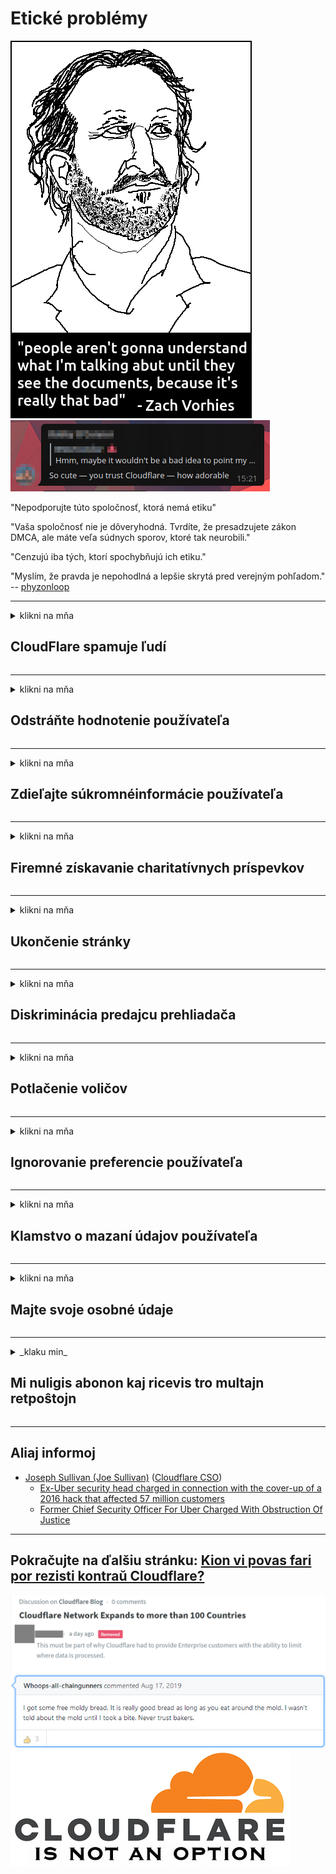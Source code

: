 # Etické problémy

![](../image/itsreallythatbad.jpg)
![](../image/telegram/c81238387627b4bfd3dcd60f56d41626.jpg)

"Nepodporujte túto spoločnosť, ktorá nemá etiku"

"Vaša spoločnosť nie je dôveryhodná. Tvrdíte, že presadzujete zákon DMCA, ale máte veľa súdnych sporov, ktoré tak neurobili."

"Cenzujú iba tých, ktorí spochybňujú ich etiku."

"Myslím, že pravda je nepohodlná a lepšie skrytá pred verejným pohľadom."  -- [phyzonloop](https://twitter.com/phyzonloop)


---


<details>
<summary>klikni na mňa

## CloudFlare spamuje ľudí
</summary>


Cloudflare posiela spamové e-maily používateľom, ktorí nie sú používateľmi Cloudflare.

- E-maily posielajte iba účastníkom, ktorí sa prihlásili
- Keď používateľ vysloví príkaz „zastaviť“, zastavte odosielanie e-mailov

Je to také jednoduché. Ale Cloudflare to nezaujíma.
Cloudflare povedal, že použitie ich služby môže zastaviť všetkých spamerov alebo útočníkov.
Ako môžeme zastaviť Cloudflare bez aktivovania Cloudflare?


| 🖼 | 🖼 |
| --- | --- |
| ![](../image/cfspam01.jpg) | ![](../image/cfspam03.jpg) |
| ![](../image/cfspam02.jpg) | ![](../image/cfspambrittany.jpg)<br>![](../image/cfspamtwtr.jpg) |

</details>

---

<details>
<summary>klikni na mňa

## Odstráňte hodnotenie používateľa
</summary>


Negatívne recenzie cenzúry oblačnosti.
Ak na Twitter uverejníte text proti cloudflare, máte šancu dostať odpoveď od zamestnanca Cloudflare so správou „Nie, nie je“.
Ak na niektorú webovú stránku s recenziou uverejníte negatívnu recenziu, pokúsi sa ju cenzurovať.


| 🖼 | 🖼 |
| --- | --- |
| ![](../image/cfcenrev_01.jpg)<br>![](../image/cfcenrev_02.jpg) | ![](../image/cfcenrev_03.jpg) |

</details>

---

<details>
<summary>klikni na mňa

## Zdieľajte súkromné ​​informácie používateľa
</summary>


Cloudflare má obrovský problém so obťažovaním.
Cloudflare zdieľa osobné údaje tých, ktorí sa sťažujú na hostované stránky.
Niekedy vás žiadajú o poskytnutie skutočného ID.
Ak sa nechcete nechať obťažovať, napádať, biť alebo zabíjať, radšej sa držte ďalej od webových stránok Cloudflared.


| 🖼 | 🖼 |
| --- | --- |
| ![](../image/cfdox_what.jpg) | ![](../image/cfdox_swat.jpg) |
| ![](../image/cfdox_kill.jpg) | ![](../image/cfdox_threat.jpg) |
| ![](../image/cfdox_dox.jpg) | ![](../image/cfdox_ex1.jpg) |
| ![](../image/cfabuseform.jpg) | ![](../image/cfdox_ex2.jpg) |

</details>

---

<details>
<summary>klikni na mňa

## Firemné získavanie charitatívnych príspevkov
</summary>


CloudFlare požaduje charitatívne príspevky.
Je dosť desivé, že americká spoločnosť by požiadala o charitu spolu s neziskovými organizáciami, ktoré majú dobré dôvody.
Ak chcete blokovať ľudí alebo strácate čas iných ľudí, môžete si objednať zamestnancov pizze pre zamestnancov spoločnosti Cloudflare.


![](../image/cfdonate.jpg)

</details>

---

<details>
<summary>klikni na mňa

## Ukončenie stránky
</summary>


Čo urobíte, ak vaše stránky naraz klesnú?
Existujú správy o tom, že služba Cloudflare bez upozornenia upúšťa konfiguráciu používateľa alebo zastavuje službu.
Odporúčame vám nájsť lepšieho poskytovateľa.

![](../image/cftmnt.jpg)

</details>

---

<details>
<summary>klikni na mňa

## Diskriminácia predajcu prehliadača
</summary>


CloudFlare poskytuje preferenčné zaobchádzanie tým, ktorí používajú Firefox, a zároveň poskytuje nepriateľské zaobchádzanie používateľom prehliadača, ktorý nepoužíva Tor.
Používateľom, ktorí oprávnene odmietajú vykonať neslobodný javascript, sa tiež poskytuje nepriateľské zaobchádzanie.
Táto nerovnosť v prístupe predstavuje zneužitie neutrality siete a zneužitie moci.

![](../image/browdifftbcx.gif)

- Vľavo: Tor Browser, Right: Chrome. Rovnaká adresa IP.

![](../image/browserdiff.jpg)

- Vľavo: Javascriptový prehliadač Tor je deaktivovaný, povolený súbor cookie
- Vpravo: Javascript Chrome je povolený, súbor cookie je zakázaný

![](../image/cfsiryoublocked.jpg)

- QuteBrowser (malý prehliadač) bez Tor (Clearnet IP)

| ***browser*** | ***Prístup k liečbe*** |
| --- | --- |
| Tor Browser (Javascript povolený) | prístup povolený |
| Firefox (Javascript povolený) | prístup znehodnotený |
| Chromium (Javascript povolený) | prístup znehodnotený |
| Chromium or Firefox (Javascript je zakázaný) | prístup zamietnutý |
| Chromium or Firefox (Cookie je zakázané) | prístup zamietnutý |
| QuteBrowser | prístup zamietnutý |
| lynx | prístup zamietnutý |
| w3m | prístup zamietnutý |
| wget | prístup zamietnutý |


Prečo nepoužívať tlačidlo Audio na vyriešenie ľahkej výzvy?

Áno, existuje zvukové tlačidlo, ale nad Torom to vždy nefunguje.
Túto správu dostanete po kliknutí na ňu:

```
Skúste to znova neskôr
Váš počítač alebo sieť môžu odosielať automatizované dotazy.
V záujme ochrany našich používateľov momentálne nemôžeme spracovať vašu žiadosť.
Viac informácií nájdete na našej stránke pomocníka
```

</details>

---

<details>
<summary>klikni na mňa

## Potlačenie voličov
</summary>


Voliči v štátoch USA sa registrujú, aby nakoniec hlasovali prostredníctvom internetovej stránky štátneho tajomníka v štáte svojho bydliska.
Úrady štátneho tajomníka kontrolované republikami sa zapájajú do potláčania voličov tým, že proxy serveri štátneho tajomníka prechádzajú cez Cloudflare.
Nepriaznivé zaobchádzanie používateľov Tor, Cloudflare, jeho postavenie MITM ako centralizovaného globálneho monitorovacieho miesta a jeho nepriaznivá úloha celkovo robia potenciálnych voličov neochotných zaregistrovať sa.
Najmä liberáli majú sklon prijímať súkromie.
Formuláre na registráciu voličov zhromažďujú citlivé informácie o politickom naklonení voliča, jeho osobnej fyzickej adrese, čísle sociálneho zabezpečenia a dátume narodenia.
Väčšina štátov zverejňuje iba podmnožinu týchto informácií, ale Cloudflare vidí všetky tieto informácie, keď sa niekto zaregistruje na hlasovanie.

Upozorňujeme, že registrácia v papieri neobchádza Cloudflare, pretože sekretár pracovníkov štátnej správy pre zadávanie údajov pravdepodobne použije webovú stránku Cloudflare na zadanie údajov.

| 🖼 | 🖼 |
| --- | --- |
| ![](../image/cfvotm_01.jpg) | ![](../image/cfvotm_02.jpg) |

- Change.org je slávna webová stránka na zhromažďovanie hlasov a konanie.
“ľudia na celom svete začínajú kampane, mobilizujú podporovateľov a spolupracujú s tvorcami rozhodnutí na hľadaní riešení.”
Bohužiaľ, veľa ľudí nemôže vidieť change.org vôbec kvôli agresívnemu filtru Cloudflare.
Blokuje im podpísanie petície, čím sa vylúčia z demokratického procesu.
Použitie inej platformy, ktorá nie je zahrnutá v cloude, napríklad OpenPetition, pomáha problém vyriešiť.

| 🖼 | 🖼 |
| --- | --- |
| ![](../image/changeorgasn.jpg) | ![](../image/changeorgtor.jpg) |

- „Aténsky projekt“ spoločnosti Cloudflare ponúka bezplatnú ochranu na celoštátnej a miestnej úrovni pre volebné webové stránky.
Povedali, že „ich voliči majú prístup k informáciám o voľbách a registrácii voličov“, je to však lož, pretože veľa ľudí jednoducho nemôže stránku prezerať.

</details>

---

<details>
<summary>klikni na mňa

## Ignorovanie preferencie používateľa
</summary>


Ak niečo odmietnete, očakávate, že o ňom nedostanete žiadny e-mail.
Cloudflare ignoruje preferencie používateľa a zdieľa údaje s korporáciami tretích strán bez súhlasu zákazníka.
Ak používate bezplatný program, niekedy vám pošlú e-mail so žiadosťou o zakúpenie mesačného odberu.

![](../image/cfviopl_tp.jpg)

</details>

---

<details>
<summary>klikni na mňa

## Klamstvo o mazaní údajov používateľa
</summary>


Podľa tohto blogu zákazníka ex-cloudflare klame Cloudflare o vymazávaní účtov.
Mnoho spoločností v súčasnosti uchováva vaše údaje po zatvorení alebo odstránení účtu.
Väčšina dobrých spoločností o tom hovorí vo svojich zásadách ochrany osobných údajov.
CloudFlare? Nie.

```
2019-08-05 Služba CloudFlare mi poslala potvrdenie, že odstránili môj účet.
2019-10-02 Dostal som e-mail od CloudFlare „pretože som zákazník“
```

Cloudflare nevedel o slove „odstrániť“.
Ak je skutočne odstránený, prečo tento bývalý zákazník dostal e-mail?
Uviedol tiež, že zásady ochrany osobných údajov spoločnosti Cloudflare o tom nespomínajú.

```
Ich nové zásady ochrany osobných údajov nespomínajú uchovávanie údajov po dobu jedného roka.
```

![](../image/cfviopl_notdel.jpg)

Ako môžete dôverovať službe Cloudflare, ak je ich politika ochrany osobných údajov LIE?

</details>

---

<details>
<summary>klikni na mňa

## Majte svoje osobné údaje
</summary>


Odstránenie účtu Cloudflare je náročné.

```
Odošlite podporný lístok pomocou kategórie „Účet“,
a požiadať o vymazanie účtu v tele správy.
Pred požiadaním o vymazanie musíte mať k svojmu účtu nepripojené žiadne domény ani kreditné karty.
```

Tento potvrdzovací e-mail dostanete.

![](../image/cf_deleteandkeep.jpg)

„Začali sme spracovať vašu žiadosť o vymazanie“, ale „Vaše osobné informácie budeme aj naďalej ukladať“.

Môžete tomu „dôverovať“?

</details>

---

<details>
<summary>_klaku min_

## Mi nuligis abonon kaj ricevis tro multajn retpoŝtojn
</summary>


La uzanto nuligis sian 'Cloudflare stream' abonon kaj li ricevas retpoŝtajn memorigilojn ĉiutage por rememorigi lin pri nuligita abono.
Ne estas malaprobita butono. Kiel vi ĉesas ĉi tiun frenezon?

![](../image/barrageemailcancelsubscription.jpg)

Cloudflare diris al ĉi tiu uzanto kontakti subtenteamo kaj peti ĉiujn viajn enhavojn forigi.

- [t](https://web.archive.org/web/20210412165334/https://twitter.com/JohnHaldson/status/1381651569247088650)

</details>

---

## Aliaj informoj

- [Joseph Sullivan (Joe Sullivan)](../cloudflare_inc/cloudflare_members.md) ([Cloudflare CSO](https://twitter.com/eastdakota/status/1296522269313785862))
  - [Ex-Uber security head charged in connection with the cover-up of a 2016 hack that affected 57 million customers](https://www.businessinsider.com/uber-data-hack-security-head-joe-sullivan-charged-cover-up-2020-8)
  - [Former Chief Security Officer For Uber Charged With Obstruction Of Justice](https://www.justice.gov/usao-ndca/pr/former-chief-security-officer-uber-charged-obstruction-justice)


---

## Pokračujte na ďalšiu stránku:   [Kion vi povas fari por rezisti kontraŭ Cloudflare?](sk.action.md)

![](../image/censor_cloudflare_blogcomment.jpg)
![](../image/freemoldybread.jpg)
![](../image/cfisnotanoption.jpg)
